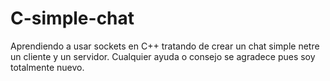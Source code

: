 # C-simple-chat
Aprendiendo a usar sockets en C++ tratando de crear un chat simple netre un cliente y un servidor. Cualquier ayuda o consejo se agradece pues soy totalmente nuevo.
